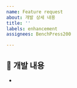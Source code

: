 ```yaml
---
name: Feature request
about: 개발 상세 내용
title: ''
labels: enhancement
assignees: BenchPress200

---
```


## 🚀 개발 내용
-
